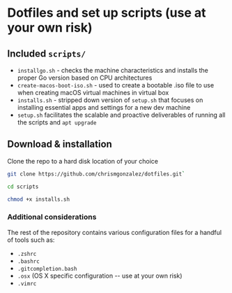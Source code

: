 # Dotfiles and set up scripts (use at your own risk)

## Included `scripts/`

- `installgo.sh` - checks the machine characteristics and installs the proper Go version based on CPU architectures
- `create-macos-boot-iso.sh` - used to create a bootable .iso file to use when creating macOS virtual machines in virtual box
- `installs.sh` - stripped down version of `setup.sh` that focuses on installing essential apps and settings for a new dev machine
- `setup.sh` facilitates the scalable and proactive deliverables of running all the scripts and `apt upgrade`

## Download & installation

Clone the repo to a hard disk location of your choice

```sh
git clone https://github.com/chrismgonzalez/dotfiles.git`

cd scripts

chmod +x installs.sh
```

### Additional considerations

The rest of the repository contains various configuration files for a handful of tools such as:

- `.zshrc`
- `.bashrc`
- `.gitcompletion.bash`
- `.osx` (OS X specific configuration -- use at your own risk)
- `.vimrc`
